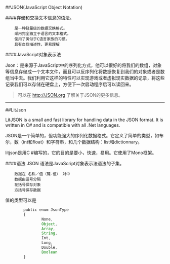 ##JSON(JavaScript Object Notation)

####存储和交换文本信息的语法。

        是一种轻量级的数据交换格式。
        采用完全独立于语言的文本格式。
        使用了类似于C语言家族的习惯。
        具有自我描述性，更易理解

####JavaScript对象表示法

Json：是来源于JavaScript中的序列化方式，他可以很好的将我们的数组，对象等信息存储成一个文本文件，而且可以反序列化将数据恢复到我们的对象或者是数组当中去。我们利用它这样的特性可以实现游戏或者虚拟现实数据的记录，将这些记录我们可以存储在硬盘上，方便下一次启动程序后可以读回来。


>可以在 http://JSON.org 了解关于JSON的更多信息。


---

##LitJson

LitJSON is a small and fast library for handling data in the JSON format. It is written in C# and is compatible with all .Net languages.

JSON是一个简单的，但功能强大的序列化数据格式。它定义了简单的类型，如布尔，数（int和float）和字符串，和几个数据结构：list和dictionnary。

litjson是用C #编写的，它的目的是要小，快速，易用。它使用了Mono框架。

####语法
JSON 语法是JavaScript对象表示法语法的子集。

        数据在 名称／值（键-值） 对中
        数据由逗号分隔
        花括号保存对象
        方括号保存数据
        
值的类型可以是

```javascript
        public enum JsonType
        {
                None,
                Object,
                Array,
                String,
                Int,
                Long,
                Double,
                Boolean
        }
```
